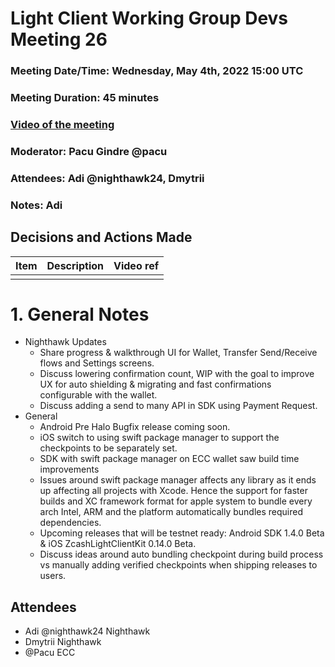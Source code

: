 # Light Client Working Group Devs Meeting 26
### Meeting Date/Time: Wednesday, May 4th, 2022 15:00 UTC
### Meeting Duration: 45 minutes
### [Video of the meeting](not-recorded)
### Moderator: Pacu Gindre @pacu
### Attendees: Adi @nighthawk24, Dmytrii
### Notes: Adi

## Decisions and Actions Made
| Item | Description | Video ref |
| ------------- | ----------- | --------- |
| | ||


# 1. General Notes
* Nighthawk Updates
  - Share progress & walkthrough UI for Wallet, Transfer Send/Receive flows and Settings screens.
  - Discuss lowering confirmation count, WIP with the goal to improve UX for auto shielding & migrating and fast confirmations configurable with the wallet.
  - Discuss adding a send to many API in SDK using Payment Request.
* General
  - Android Pre Halo Bugfix release coming soon.
  - iOS switch to using swift package manager to support the checkpoints to be separately set.
  - SDK with swift package manager on ECC wallet saw build time improvements
  - Issues around swift package manager affects any library as it ends up affecting all projects with Xcode. Hence the support for faster builds and XC framework format for apple system to bundle every arch Intel, ARM and the platform automatically bundles required dependencies.
  - Upcoming releases that will be testnet ready: Android SDK 1.4.0 Beta & iOS ZcashLightClientKit 0.14.0 Beta.
  - Discuss ideas around auto bundling checkpoint during build process vs manually adding verified checkpoints when shipping releases to users.
  
## Attendees
* Adi @nighthawk24 Nighthawk
* Dmytrii Nighthawk
* @Pacu ECC